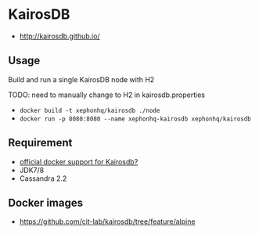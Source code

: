 # KairosDB

- http://kairosdb.github.io/

## Usage

Build and run a single KairosDB node with H2

TODO: need to manually change to H2 in kairosdb.properties

- `docker build -t xephonhq/kairosdb ./node`
- `docker run -p 8080:8080 --name xephonhq-kairosdb xephonhq/kairosdb`

## Requirement

- [official docker support for Kairosdb?](https://github.com/kairosdb/kairosdb/issues/288)
- JDK7/8
- Cassandra 2.2

## Docker images

- https://github.com/cit-lab/kairosdb/tree/feature/alpine
